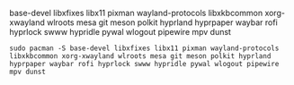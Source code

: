 base-devel
libxfixes
libx11
pixman
wayland-protocols
libxkbcommon
xorg-xwayland
wlroots
mesa
git
meson
polkit
hyprland
hyprpaper
waybar
rofi
hyprlock
swww
hypridle
pywal
wlogout
pipewire
mpv
dunst

```
sudo pacman -S base-devel libxfixes libx11 pixman wayland-protocols libxkbcommon xorg-xwayland wlroots mesa git meson polkit hyprland hyprpaper waybar rofi hyprlock swww hypridle pywal wlogout pipewire mpv dunst
```
